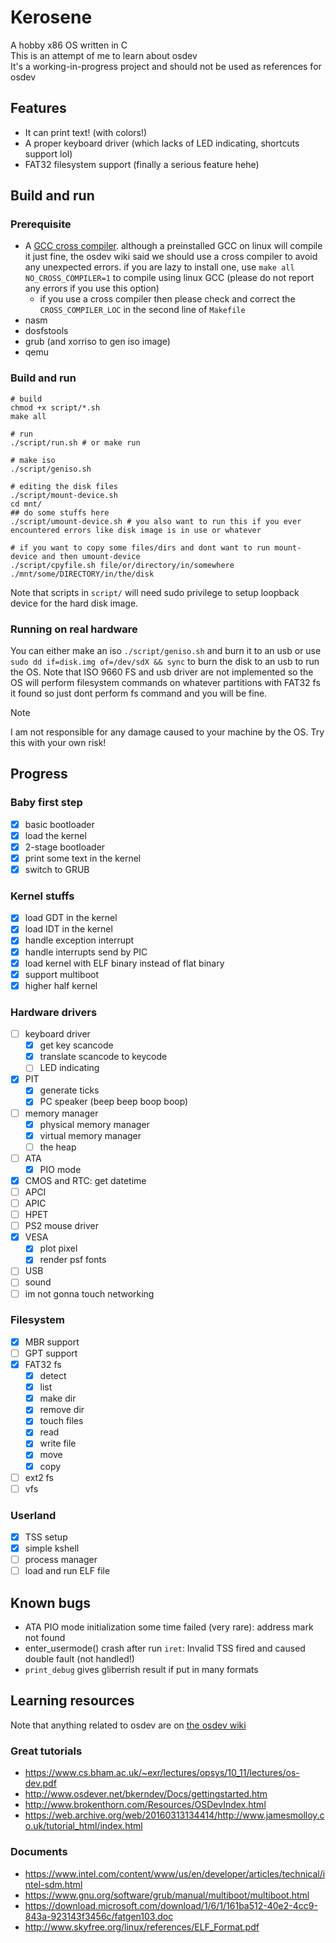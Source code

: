 # Kerosene
A hobby x86 OS written in C  
This is an attempt of me to learn about osdev  
It's a working-in-progress project and should not be used as references for osdev  
## Features
- It can print text! (with colors!)
- A proper keyboard driver (which lacks of LED indicating, shortcuts support lol)
- FAT32 filesystem support (finally a serious feature hehe)
## Build and run
### Prerequisite
- A [GCC cross compiler](https://wiki.osdev.org/GCC_Cross-Compiler). although a preinstalled GCC on linux will compile it just fine, the osdev wiki said we should use a cross compiler to avoid any unexpected errors. if you are lazy to install one, use `make all NO_CROSS_COMPILER=1` to compile using linux GCC (please do not report any errors if you use this option)
    + if you use a cross compiler then please check and correct the `CROSS_COMPILER_LOC` in the second line of `Makefile`
- nasm
- dosfstools
- grub (and xorriso to gen iso image)
- qemu
### Build and run
```
# build
chmod +x script/*.sh
make all
```
```
# run
./script/run.sh # or make run
```
```
# make iso
./script/geniso.sh
```
```
# editing the disk files
./script/mount-device.sh
cd mnt/
## do some stuffs here
./script/umount-device.sh # you also want to run this if you ever encountered errors like disk image is in use or whatever
```
```
# if you want to copy some files/dirs and dont want to run mount-device and then umount-device
./script/cpyfile.sh file/or/directory/in/somewhere ./mnt/some/DIRECTORY/in/the/disk
```
Note that scripts in `script/` will need sudo privilege to setup loopback device for the hard disk image.
### Running on real hardware
You can either make an iso `./script/geniso.sh` and burn it to an usb or use `sudo dd if=disk.img of=/dev/sdX && sync` to burn the disk to an usb to run the OS. Note that ISO 9660 FS and usb driver are not implemented so the OS will perform filesystem commands on whatever partitions with FAT32 fs it found so just dont perform fs command and you will be fine.
> [!NOTE]
> I am not responsible for any damage caused to your machine by the OS. Try this with your own risk!
## Progress
### Baby first step
- [x] basic bootloader
- [x] load the kernel
- [x] 2-stage bootloader
- [x] print some text in the kernel
- [x] switch to GRUB
### Kernel stuffs
- [x] load GDT in the kernel
- [x] load IDT in the kernel
- [x] handle exception interrupt
- [x] handle interrupts send by PIC
- [x] load kernel with ELF binary instead of flat binary
- [x] support multiboot
- [x] higher half kernel
### Hardware drivers
- [ ] keyboard driver
    + [x] get key scancode
    + [x] translate scancode to keycode
    + [ ] LED indicating
- [x] PIT
    - [x] generate ticks
    - [x] PC speaker (beep beep boop boop)
- [ ] memory manager
    - [x] physical memory manager
    - [x] virtual memory manager
    - [ ] the heap
- [ ] ATA
    - [x] PIO mode
- [x] CMOS and RTC: get datetime
- [ ] APCI
- [ ] APIC
- [ ] HPET
- [ ] PS2 mouse driver
- [x] VESA
    - [x] plot pixel
    - [x] render psf fonts
- [ ] USB
- [ ] sound
- [ ] im not gonna touch networking
### Filesystem
- [x] MBR support
- [ ] GPT support
- [x] FAT32 fs
    - [x] detect
    - [x] list
    - [x] make dir
    - [x] remove dir
    - [x] touch files
    - [x] read
    - [x] write file
    - [x] move
    - [x] copy
- [ ] ext2 fs
- [ ] vfs
### Userland
- [x] TSS setup
- [x] simple kshell
- [ ] process manager
- [ ] load and run ELF file
## Known bugs
- ATA PIO mode initialization some time failed (very rare): address mark not found
- enter_usermode() crash after run `iret`: Invalid TSS fired and caused double fault (not handled!)
- `print_debug` gives gliberrish result if put in many formats
## Learning resources
Note that anything related to osdev are on [the osdev wiki](http://wiki.osdev.org/Expanded_Main_Page)
### Great tutorials
- https://www.cs.bham.ac.uk/~exr/lectures/opsys/10_11/lectures/os-dev.pdf
- http://www.osdever.net/bkerndev/Docs/gettingstarted.htm
- http://www.brokenthorn.com/Resources/OSDevIndex.html
- https://web.archive.org/web/20160313134414/http://www.jamesmolloy.co.uk/tutorial_html/index.html
### Documents
- https://www.intel.com/content/www/us/en/developer/articles/technical/intel-sdm.html
- https://www.gnu.org/software/grub/manual/multiboot/multiboot.html
- https://download.microsoft.com/download/1/6/1/161ba512-40e2-4cc9-843a-923143f3456c/fatgen103.doc
- http://www.skyfree.org/linux/references/ELF_Format.pdf
